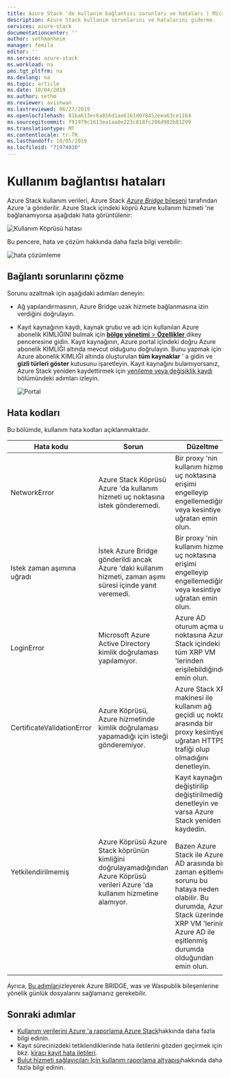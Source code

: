 ```yaml
---
title: Azure Stack 'de kullanım bağlantısı sorunları ve hataları | Microsoft Docs
description: Azure Stack kullanım sorunlarını ve hatalarını giderme.
services: azure-stack
documentationcenter: ''
author: sethmanheim
manager: femila
editor: ''
ms.service: azure-stack
ms.workload: na
pms.tgt_pltfrm: na
ms.devlang: na
ms.topic: article
ms.date: 10/04/2019
ms.author: sethm
ms.reviewer: avishwan
ms.lastreviewed: 06/27/2019
ms.openlocfilehash: 81ba613ec6a816d1ae6161d078452eea63ce1164
ms.sourcegitcommit: f91979c1613ea1aa0e223c818fc208d902b81299
ms.translationtype: MT
ms.contentlocale: tr-TR
ms.lasthandoff: 10/05/2019
ms.locfileid: "71974030"
---
```

# <a name="usage-connectivity-errors"></a>Kullanım bağlantısı hataları

Azure Stack kullanım verileri, Azure Stack [ *Azure Bridge* bileşeni](azure-stack-usage-reporting.md) tarafından Azure 'a gönderilir. Azure Stack içindeki köprü Azure kullanım hizmeti 'ne bağlanamıyorsa aşağıdaki hata görüntülenir:

![Kullanım Köprüsü hatası](media/azure-stack-usage-issues/usageerror2.png)

Bu pencere, hata ve çözüm hakkında daha fazla bilgi verebilir:

![hata çözümleme](media/azure-stack-usage-issues/usageerror3.png)

## <a name="resolve-connectivity-issues"></a>Bağlantı sorunlarını çözme

Sorunu azaltmak için aşağıdaki adımları deneyin:

- Ağ yapılandırmasının, Azure Bridge uzak hizmete bağlanmasına izin verdiğini doğrulayın.

- Kayıt kaynağının kaydı, kaynak grubu ve adı için kullanılan Azure abonelik KIMLIĞINI bulmak için [ **bölge yönetimi** > **Özellikler** ](azure-stack-registration.md#verify-azure-stack-registration) dikey penceresine gidin. Kayıt kaynağının, Azure portal içindeki doğru Azure abonelik KIMLIĞI altında mevcut olduğunu doğrulayın. Bunu yapmak için Azure abonelik KIMLIĞI altında oluşturulan **tüm kaynaklar** ' a gidin ve **gizli türleri göster** kutusunu işaretleyin. Kayıt kaynağını bulamıyorsanız, Azure Stack yeniden kaydettirmek için [yenileme veya değişiklik kaydı](azure-stack-registration.md#renew-or-change-registration) bölümündeki adımları izleyin.

  ![Portal](media/azure-stack-usage-issues/stackres.png)

## <a name="error-codes"></a>Hata kodları

Bu bölümde, kullanım hata kodları açıklanmaktadır.

| Hata kodu                 | Sorun                                                                                                                                             | Düzeltme                                                                                                                                                                                                                                                                                        |
|----------------------------|---------------------------------------------------------------------------------------------------------------------------------------------------|----------------------------------------------------------------------------------------------------------------------------------------------------------------------------------------------------------------------------------------------------------------------------------------------------|
| NetworkError               | Azure Stack Köprüsü Azure 'da kullanım hizmeti uç noktasına istek gönderemedi.                                                            | Bir proxy 'nin kullanım hizmeti uç noktasına erişimi engelleyip engellemediğini veya kesintiye uğratan emin olun.                                                                                                                                                                                                             |
| Istek zaman aşımına uğradı            | İstek Azure Bridge gönderildi ancak Azure 'daki kullanım hizmeti, zaman aşımı süresi içinde yanıt veremedi.                             | Bir proxy 'nin kullanım hizmeti uç noktasına erişimi engelleyip engellemediğini veya kesintiye uğratan emin olun.                                                                                                                                                                                                                        |
| LoginError                 | Microsoft Azure Active Directory kimlik doğrulaması yapılamıyor.                                                                                                             | Azure AD oturum açma uç noktasına Azure Stack içindeki tüm XRP VM 'lerinden erişilebildiğinden emin olun.                                                                                                                                                                                                                     |
| CertificateValidationError | Azure Köprüsü, Azure hizmetinde kimlik doğrulaması yapamadığı için isteği gönderemiyor.                                    | Azure Stack XRP makinesi ile kullanım ağ geçidi uç noktası arasında bir proxy kesintiye uğratan HTTPS trafiği olup olmadığını denetleyin.                                                                                                                                                                                      |
| Yetkilendirilmemiş               | Azure Köprüsü Azure Stack köprünün kimliğini doğrulayamadığından Azure Köprüsü verileri Azure 'da kullanım hizmetine alamıyor. | Kayıt kaynağının değiştirilip değiştirilmediğini denetleyin ve varsa Azure Stack yeniden kaydedin. <br><br> Bazen Azure Stack ile Azure AD arasında bir zaman eşitleme sorunu bu hataya neden olabilir. Bu durumda, Azure Stack üzerindeki XRP VM 'lerinin Azure AD ile eşitlenmiş durumda olduğundan emin olun. |
|                            |                                                                                                                                                   |                                                                                                                                                                                                                                                                                                    |

Ayrıca, [Bu adımları](azure-stack-configure-on-demand-diagnostic-log-collection.md#using-pep-to-collect-diagnostic-logs)izleyerek Azure BRIDGE, was ve Waspublik bileşenlerine yönelik günlük dosyalarını sağlamanız gerekebilir.

## <a name="next-steps"></a>Sonraki adımlar

- [Kullanım verilerini Azure 'a raporlama Azure Stack](azure-stack-usage-reporting.md)hakkında daha fazla bilgi edinin.
- Kayıt sürecinizdeki tetiklendiklerinde hata iletilerini gözden geçirmek için bkz. [kiracı kayıt hata iletileri](azure-stack-registration-errors.md).
- [Bulut hizmeti sağlayıcıları Için kullanım raporlama altyapısı](azure-stack-csp-ref-infrastructure.md)hakkında daha fazla bilgi edinin.
